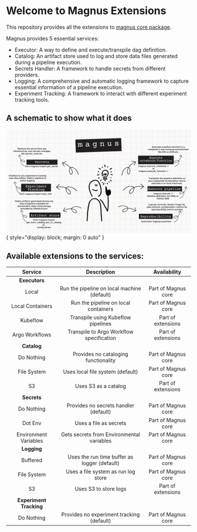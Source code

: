 # Welcome to Magnus Extensions

This repository provides all the extensions to [magnus core package](https://github.com/AstraZeneca/magnus-core).

Magnus provides 5 essential services:

- Executor: A way to define and execute/transpile dag definition.
- Catalog: An artifact store used to log and store data files generated during a pipeline execution.
- Secrets Handler: A framework to handle secrets from different providers.
- Logging: A comprehensive and automatic logging framework to capture essential information of a pipeline execution.
- Experiment Tracking: A framework to interact with different experiment tracking tools.

## A schematic to show what it does

![works](assets/work.png){ style="display: block; margin: 0 auto" }

## Available extensions to the services:

| Service     | Description                          |   Availability   |
| :---------: | :----------------------------------: |  :-------------: |
| **Executors**   |                                      |                  |
| Local       | Run the pipeline on local machine (default) |   Part of Magnus core |
| Local Containers    | Run the pipeline on local containers | Part of Magnus core |
| Kubeflow    | Transpile using Kubeflow pipelines | Part of extensions |
| Argo Workflows    | Transpile to Argo Workflow specification | Part of extensions |
| **Catalog**     |                                      |                  |
| Do Nothing  | Provides no cataloging functionality |   Part of Magnus core |
| File System  | Uses local file system (default) |   Part of Magnus core |
| S3 | Uses S3 as a catalog | Part of extensions |
| **Secrets**     |                                      |                  |
| Do Nothing  | Provides no secrets handler (default) |   Part of Magnus core |
| Dot Env  | Uses a file as secrets  |   Part of Magnus core |
| Environment Variables  | Gets secrets from Environmental variables  |   Part of Magnus core |
| **Logging**     |                                      |                  |
|   Buffered  | Uses the run time buffer as logger (default) |   Part of Magnus core |
| File System  | Uses a file system as run log store  |   Part of Magnus core |
| S3 | Uses S3 to store logs | Part of extensions |
| **Experiment Tracking**     |                                      |                  |
|   Do Nothing  | Provides no experiment tracking (default) |   Part of Magnus core |
